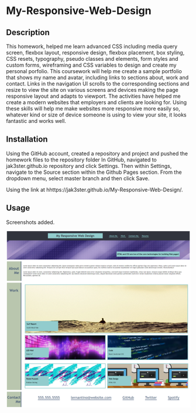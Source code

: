 # My-Responsive-Web-Design

## Description

This homework, helped me learn advanced CSS including media query screen, flexbox layout, responsive design, flexbox placement, box styling, CSS resets, typography, pseudo classes and elements, form styles and custom forms, wireframing and CSS variables to design and create my personal porfolio. This coursework will help me create a sample portfolio that shows my name and avatar, including links to sections about, work and contact. Links in the navigation UI scrolls to the corresponding sections and resize to view the site on various screens and devices making the page responsive layout and adapts to viewport. The activities have helped me create a modern websites that employers and clients are looking for. Using these skills will help me make websites more responsive more easily so, whatever kind or size of device someone is using to view your site, it looks fantastic and works well.

## Installation

Using the GitHub account, created a repository and project and pushed the homework files to the repository folder
In GitHub, navigated to jak3ster.github.io repository and click Settings.
Then within Settings, navigate to the Source section within the Github Pages section. 
From the dropdown menu, select master branch and then click Save.

Using the link at hhttps://jak3ster.github.io/My-Responsive-Web-Design/.

## Usage

Screenshots added.

![alt text](./assets/images/homework2-screenshot.png)